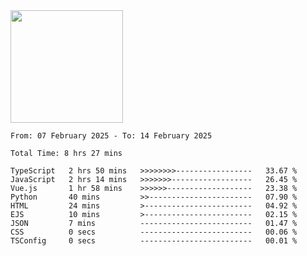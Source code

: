 <img height="180em" src="https://github-readme-stats-eight-theta.vercel.app/api?username=bkundev&show_icons=true&theme=radical&include_all_commits=true&count_private=true"/>
<!--START_SECTION:waka-->

```all_time
From: 07 February 2025 - To: 14 February 2025

Total Time: 8 hrs 27 mins

TypeScript   2 hrs 50 mins   >>>>>>>>-----------------   33.67 %
JavaScript   2 hrs 14 mins   >>>>>>>------------------   26.45 %
Vue.js       1 hr 58 mins    >>>>>>-------------------   23.38 %
Python       40 mins         >>-----------------------   07.90 %
HTML         24 mins         >------------------------   04.92 %
EJS          10 mins         >------------------------   02.15 %
JSON         7 mins          -------------------------   01.47 %
CSS          0 secs          -------------------------   00.06 %
TSConfig     0 secs          -------------------------   00.01 %
```

<!--END_SECTION:waka-->